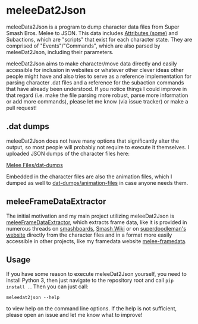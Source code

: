 # meleeDat2Json
meleeData2Json is a program to dump character data files from Super Smash Bros. Melee to JSON. This data includes [Attributes (some)](http://opensa.dantarion.com/wiki/Attributes_(Melee)) and Subactions, which are "scripts" that exist for each character state. They are comprised of "Events"/"Commands", which are also parsed by meleeDat2Json, including their parameters.

meleeDat2Json aims to make character/move data directly and easily accessible for inclusion in websites or whatever other clever ideas other people might have and also tries to serve as a reference implementation for parsing character .dat files and a reference for the subaction commands that have already been understood. If you notice things I could improve in that regard (i.e. make the file parsing more robust, parse more information or add more commands), please let me know (via issue tracker) or make a pull request!

## .dat dumps
meleeDat2Json does not have many options that significantly alter the output, so most people will probably not require to execute it themselves. I uploaded JSON dumps of the character files here:

[Melee Files/dat-dumps](http://melee.theshoemaker.de/?dir=dat-dumps)

Embedded in the character files are also the animation files, which I dumped as well to [dat-dumps/animation-files](http://melee.theshoemaker.de/?dir=animation-files) in case anyone needs them.

## meleeFrameDataExtractor
The initial motivation and my main project utilizing meleeDat2Json is [meleeFrameDataExtractor](https://github.com/pfirsich/meleeFrameDataExtractor), which extracts frame data, like it is provided in numerous threads on [smashboards](https://smashboards.com/), [Smash Wiki](https://www.ssbwiki.com/) or on [superdoodleman's website](http://www.angelfire.com/games5/superdoodleman/frames.html) directly from the character files and in a format more easily accessible in other projects, like my framedata website [melee-framedata](http://melee-framedata.theshoemaker.de/).

## Usage
If you have some reason to execute meleeDat2Json yourself, you need to install Python 3, then just navigate to the repository root and call `pip install .`.
Then you can just call:
```console
meleedat2json --help
```
to view help on the command line options. If the help is not sufficient, please open an issue and let me know what to improve!
